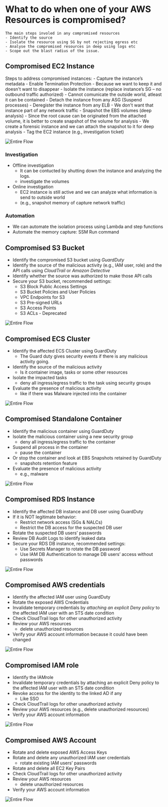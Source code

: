 # What to do when one of your AWS Resources is compromised?

    The main steps involed in any compromised resources
    - Identify the source
    - Isolate the resource using SG by not rejecting egress etc
    - Analyse the compromised resources in deep using logs etc
    - Scope out the blast radius of the issue.

## Compromised EC2 Instance
Steps to address compromised instances:
    - Capture the instance’s metadata
    - Enable Termination Protection
        - Because we want to keep it and doesn't want to disappear
    - Isolate the instance (replace instance’s SG – no outbound traffic authorized)
        - Cannot comunicate the outside world, atleast it can be contained
    - Detach the instance from any ASG (Suspend processes)
    - Deregister the instance from any ELB
        - We don't want that instance part of any network traffic
    - Snapshot the EBS volumes (deep analysis)
        - Since the root cause can be originated from the attached volume, it is better to create snapshot of the volume for analysis
        - We create a forensic instance and we can attach the snapshot to it for deep analysis
    - Tag the EC2 instance (e.g., investigation ticket)

![Entire Flow](./compromised_ec2.png)


### Investigation
- Offline investigation
    - It can be contucted by shutting down the instance and analyzing the logs.
    - investigate the volumes
- Online investigation
    - EC2 instance is still active and we can analyze what information is send to outside world
    - (e.g., snapshot memory of capture network traffic)

### Automation

- We can automate the isolation process using Lambda and step functions
- Automate the memory capture: SSM Run command

## Compromised S3 Bucket

- Identify the compromised S3 bucket using *GuardDuty*
- Identify the source of the malicious activity (e.g., IAM user, role) and the API calls using *CloudTrail* or *Amazon Detective*
- Identify whether the source was authorized to make those API calls
- Secure your S3 bucket, recommended settings:
    - S3 Block Public Access Settings 
    - S3 Bucket Policies and User Policies 
    - VPC Endpoints for S3
    - S3 Pre-signed URLs 
    - S3 Access Points
    - S3 ACLs - Deprecated

![Entire Flow](./compromised_s3.png)

## Compromised ECS Cluster

- Identify the affected ECS Cluster using GuardDuty
    - The Guard duty gives security events if there is any malicious activity going. 
- Identify the source of the malicious activity 
    - Is it container image, tasks or some other resources
- Isolate the impacted tasks 
    - deny all ingress/egress traffic to the task using security groups
- Evaluate the presence of malicious activity 
    - like if there was Malware injected into the container

![Entire Flow](./compromised_ecs.png)

## Compromised Standalone Container

- Identify the malicious container using GuardDuty
- Isolate the malicious container using a new security group
    - deny all ingress/egress traffic to the container
- Suspend all process in the container 
    - pause the container
- Or stop the container and look at EBS Snapshots retained by GuardDuty 
    - snapshots retention feature
- Evaluate the presence of malicious activity 
    - e.g., malware

![Entire Flow](./compromised_standalone_container.png)


## Compromised RDS Instance

- Identify the affected DB instance and DB user using GuardDuty
- If it is NOT legitimate behavior:
    - Restrict network access (SGs & NALCs)
    - Restrict the DB access for the suspected DB user
- Rotate the suspected DB users’ passwords
- Review DB Audit Logs to identify leaked data
- Secure your RDS DB instance, recommended settings:
    - Use Secrets Manager to rotate the DB password
    - Use IAM DB Authentication to manage DB users’ access without passwords

![Entire Flow](./compromised_rds.png)


## Compromised AWS credentials

- Identify the affected IAM user using GuardDuty
- Rotate the exposed AWS Credentials
- Invalidate temporary credentials by *attaching an explicit Deny policy* to the affected IAM user with an STS date condition
- Check CloudTrail logs for other unauthorized activity
- Review your AWS resources
    - delete unauthorized resources
- Verify your AWS account information because it could have been changed

![Entire Flow](./compromised_aws_creds.png)

## Compromised IAM role 

- Identify the IAMrole
- Invalidate temporary credentials by attaching an explicit Deny policy to the affected IAM user with an STS date condition
- Revoke access for the identity to the linked AD if any 
    - Like SSO
- Check CloudTrail logs for other unauthorized activity
- Review your AWS resources (e.g., delete unauthorized resources)
- Verify your AWS account information

![Entire Flow](./compromised_iam_role.png)

## Compromised AWS Account

- Rotate and delete exposed AWS Access Keys
- Rotate and delete any unauthorized IAM user credentials
    - rotate existing IAM users’ passwords
- Rotate and delete all EC2 Key Pairs
- Check CloudTrail logs for other unauthorized activity
- Review your AWS resources 
    - delete unauthorized resources
- Verify your AWS account information

![Entire Flow](./compromised_account.png)

